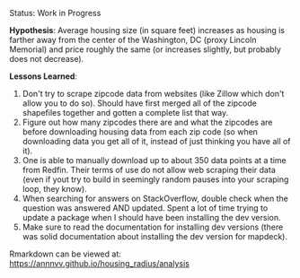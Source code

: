 Status: Work in Progress

<b>Hypothesis</b>: Average housing size (in square feet) increases as housing is farther away from the center of the Washington, DC (proxy Lincoln Memorial) and price roughly the same (or increases slightly, but probably does not decrease).

<b>Lessons Learned</b>:
1. Don't try to scrape zipcode data from websites (like Zillow which don't allow you to do so). Should have first merged all of the zipcode shapefiles together and gotten a complete list that way.
2. Figure out how many zipcodes there are and what the zipcodes are before downloading housing data from each zip code (so when downloading data you get all of it, instead of just thinking you have all of it). 
3. One is able to manually download up to about 350 data points at a time from Redfin. Their terms of use do not allow web scraping their data (even if yout try to build in seemingly random pauses into your scraping loop, they know).
4. When searching for answers on StackOverflow, double check when the question was answered AND updated. Spent a lot of time trying to update a package when I should have been installing the dev version.
5. Make sure to read the documentation for installing dev versions (there was solid documentation about installing the dev version for mapdeck).


Rmarkdown can be viewed at: https://annnvv.github.io/housing_radius/analysis
